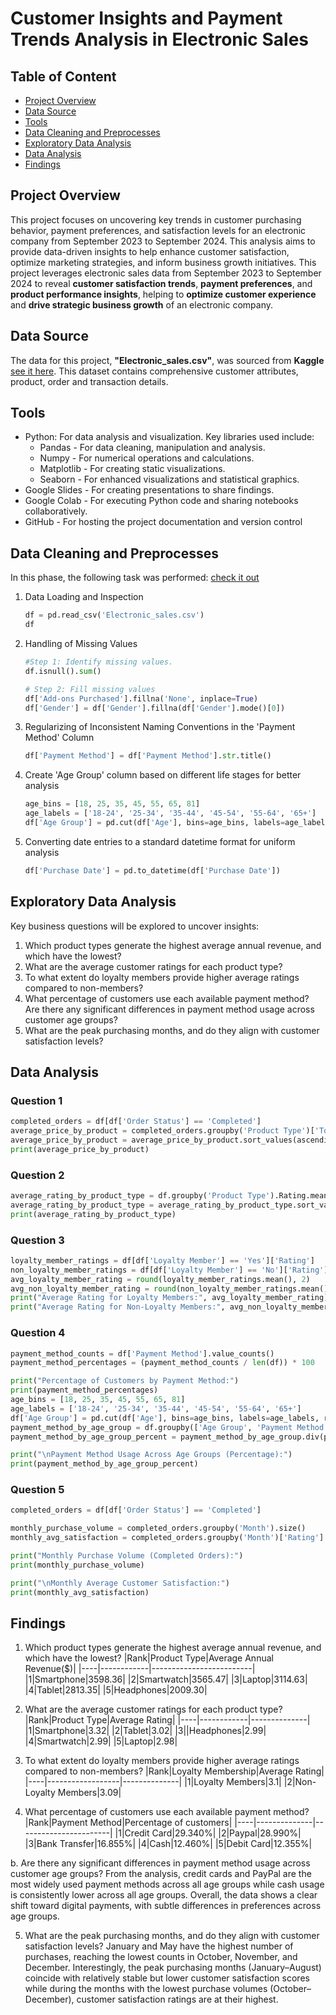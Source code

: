 # Customer Insights and Payment Trends Analysis in Electronic Sales

## Table of Content
- [Project Overview](#project-overview)
- [Data Source](#data-source)
- [Tools](#tools)
- [Data Cleaning and Preprocesses](#data-cleaning-and-preprocesses)
- [Exploratory Data Analysis](#exploratory-data-analysis)
- [Data Analysis](#data-analysis)
- [Findings](#findings)

## Project Overview

This project focuses on uncovering key trends in customer purchasing behavior, payment preferences, and satisfaction levels for an electronic company from September 2023 to September 2024. This analysis aims to provide data-driven insights to help enhance customer satisfaction, optimize marketing strategies, and inform business growth initiatives.
This project leverages electronic sales data from September 2023 to September 2024 to reveal **customer satisfaction trends**, **payment preferences**, and **product performance insights**, helping to **optimize customer experience** and **drive strategic business growth** of an electronic company.

## Data Source

The data for this project, **"Electronic_sales.csv"**, was sourced from **Kaggle** [see it here](https://www.kaggle.com/datasets/cameronseamons/electronic-sales-sep2023-sep2024). 
This dataset contains comprehensive customer attributes, product, order and transaction details.

## Tools
- Python: For data analysis and visualization.
      Key libraries used include:
    - Pandas - For data cleaning, manipulation and analysis.
    - Numpy -  For numerical operations and calculations.
    - Matplotlib - For creating static visualizations.
    - Seaborn - For enhanced visualizations and statistical graphics.
- Google Slides -  For creating presentations to share findings.
- Google Colab - For executing Python code and sharing notebooks collaboratively.
- GitHub - For hosting the project documentation and version control

## Data Cleaning and Preprocesses 
In this phase, the following task was performed: [check it out](https://colab.research.google.com/drive/1Rk3fFlJWbC0tKCgyFpSJwqOTqGoGVxXs?usp=sharing)
1. Data Loading and Inspection
   ```python
   df = pd.read_csv('Electronic_sales.csv')
   df
   ```
2. Handling of  Missing Values
   ```python
   #Step 1: Identify missing values.
   df.isnull().sum()

   # Step 2: Fill missing values
   df['Add-ons Purchased'].fillna('None', inplace=True)
   df['Gender'] = df['Gender'].fillna(df['Gender'].mode()[0])
   ```
3. Regularizing of Inconsistent Naming Conventions in the 'Payment Method' Column
   ```python
   df['Payment Method'] = df['Payment Method'].str.title()
   ```
   
4. Create 'Age Group' column based on different life stages for better analysis
   ```python
   age_bins = [18, 25, 35, 45, 55, 65, 81]
   age_labels = ['18-24', '25-34', '35-44', '45-54', '55-64', '65+']
   df['Age Group'] = pd.cut(df['Age'], bins=age_bins, labels=age_labels, right=False)
   ```
   
5. Converting date entries to a standard datetime format for uniform analysis
   ```python
   df['Purchase Date'] = pd.to_datetime(df['Purchase Date'])
   ```

## Exploratory Data Analysis
Key business questions will be explored to uncover insights:
1. Which product types generate the highest average annual revenue, and which have the lowest?
2. What are the average customer ratings for each product type?
3. To what extent do loyalty members provide higher average ratings compared to non-members?
4. What percentage of customers use each available payment method?
    Are there any significant differences in payment method usage across customer age groups?
5. What are the peak purchasing months, and do they align with customer satisfaction levels?

## Data Analysis
### Question 1

```python
completed_orders = df[df['Order Status'] == 'Completed']
average_price_by_product = completed_orders.groupby('Product Type')['Total Price'].mean().round(2)
average_price_by_product = average_price_by_product.sort_values(ascending=False)
print(average_price_by_product)
```
### Question 2

```python
average_rating_by_product_type = df.groupby('Product Type').Rating.mean().round(2)
average_rating_by_product_type = average_rating_by_product_type.sort_values(ascending=False)
print(average_rating_by_product_type)
```
### Question 3

```python
loyalty_member_ratings = df[df['Loyalty Member'] == 'Yes']['Rating']
non_loyalty_member_ratings = df[df['Loyalty Member'] == 'No']['Rating']
avg_loyalty_member_rating = round(loyalty_member_ratings.mean(), 2)
avg_non_loyalty_member_rating = round(non_loyalty_member_ratings.mean(), 2)
print("Average Rating for Loyalty Members:", avg_loyalty_member_rating)
print("Average Rating for Non-Loyalty Members:", avg_non_loyalty_member_rating)
```
### Question 4

```python
payment_method_counts = df['Payment Method'].value_counts()
payment_method_percentages = (payment_method_counts / len(df)) * 100

print("Percentage of Customers by Payment Method:")
print(payment_method_percentages)
age_bins = [18, 25, 35, 45, 55, 65, 81]
age_labels = ['18-24', '25-34', '35-44', '45-54', '55-64', '65+']
df['Age Group'] = pd.cut(df['Age'], bins=age_bins, labels=age_labels, right=False)
payment_method_by_age_group = df.groupby(['Age Group', 'Payment Method']).size().unstack().fillna(0)
payment_method_by_age_group_percent = payment_method_by_age_group.div(payment_method_by_age_group.sum(axis=1), axis=0) * 100

print("\nPayment Method Usage Across Age Groups (Percentage):")
print(payment_method_by_age_group_percent)
```
### Question 5

```python
completed_orders = df[df['Order Status'] == 'Completed']

monthly_purchase_volume = completed_orders.groupby('Month').size()
monthly_avg_satisfaction = completed_orders.groupby('Month')['Rating'].mean()

print("Monthly Purchase Volume (Completed Orders):")
print(monthly_purchase_volume)

print("\nMonthly Average Customer Satisfaction:")
print(monthly_avg_satisfaction)
```
## Findings
1. Which product types generate the highest average annual revenue, and which have the lowest?
|Rank|Product Type|Average Annual Revenue($)|
|----|------------|-------------------------|
|1|Smartphone|3598.36|
|2|Smartwatch|3565.47|
|3|Laptop|3114.63|
|4|Tablet|2813.35|
|5|Headphones|2009.30| 

2. What are the average customer ratings for each product type?
|Rank|Product Type|Average Rating|
|----|------------|--------------|
|1|Smartphone|3.32|
|2|Tablet|3.02|
|3||Headphones|2.99|
|4|Smartwatch|2.99|
|5|Laptop|2.98| 

3. To what extent do loyalty members provide higher average ratings compared to non-members?
|Rank|Loyalty Membership|Average Rating|
|----|------------------|--------------|
|1|Loyalty Members|3.1|
|2|Non-Loyalty Members|3.09| 

4. What percentage of customers use each available payment method?
|Rank|Payment Method|Percentage of customers|
|----|--------------|-----------------------|
|1|Credit Card|29.340%|
|2|Paypal|28.990%|
|3|Bank Transfer|16.855%|
|4|Cash|12.460%|
|5|Debit Card|12.355%|

b. Are there any significant differences in payment method usage across customer age groups?
From the analysis, credit cards and PayPal are the most widely used payment methods across all age groups while cash usage is consistently lower across all age groups. Overall, the data shows a clear shift toward digital payments, with subtle differences in preferences across age groups.

5. What are the peak purchasing months, and do they align with customer satisfaction levels?
January and May have the highest number of purchases, reaching the lowest counts in October, November, and December. Interestingly, the peak purchasing months (January–August) coincide with relatively stable but lower customer satisfaction scores while during the months with the lowest purchase volumes (October–December), customer satisfaction ratings are at their highest.


